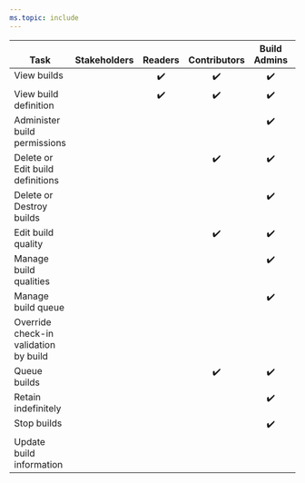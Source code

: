 ```yaml
---
ms.topic: include
---
```


<!--- TFS version only build-->


<table>
<tr valign="bottom">
<th>Task</th>
<th>Stakeholders</th>
<th>Readers</th>
<th>Contributors</th>
<th>Build<br/>Admins</th>
<th>Project Admins</th>
</tr>
<tbody valign="top" align="center">
<tr>
<td align="left">View builds
</td>
<td>  </td>
<td>✔️</td>
<td>✔️</td>
<td>✔️</td>
<td>✔️</td>
</tr>
<tr>
<td align="left">View build definition 
</td>
<td>  </td>
<td>✔️</td>
<td>✔️</td>
<td>✔️</td>
<td>✔️</td>
</tr>
<tr>
<td align="left">Administer build permissions
</td>
<td>  </td>
<td>  </td>
<td>  </td>
<td>✔️</td>
<td>✔️</td>
</tr>
<tr>
<td align="left">Delete or Edit build definitions 
</td>
<td>  </td>
<td>  </td>
<td>✔️</td>
<td>✔️</td>
<td>✔️</td>
</tr>
<tr>
<td align="left">Delete or Destroy builds
</td>
<td>  </td>
<td>  </td>
<td>  </td>
<td>✔️</td>
<td>✔️</td>
</tr>
<tr>
<td align="left">Edit build quality 
</td>
<td>  </td>
<td> </td>
<td>✔️</td>
<td>✔️</td>
<td>✔️</td>
</tr>
<tr>
<td align="left">Manage build qualities
</td>
<td>  </td>
<td>  </td>
<td>  </td>
<td>✔️</td>
<td>✔️</td>
</tr>
<tr>
<td align="left">Manage build queue
</td>
<td>  </td>
<td>  </td>
<td>  </td>
<td>✔️</td>
<td>✔️</td>
</tr>
<tr>
<td align="left">Override check-in validation by build
</td>
<td>  </td>
<td>  </td>
<td>  </td>
<td>  </td>
<td>✔️</td>
</tr>
<tr>
<td align="left">Queue builds
</td>
<td>  </td>
<td>  </td>
<td>✔️</td>
<td>✔️</td>
<td>✔️</td>
</tr>
<tr>
<td align="left">Retain indefinitely
</td>
<td>  </td>
<td>  </td>
<td>  </td>
<td>✔️</td>
<td>✔️</td>
</tr>
<tr>
<td align="left">Stop builds
</td>
<td>  </td>
<td>  </td>
<td>  </td>
<td>✔️</td>
<td>✔️</td>
</tr>
<tr>
<td align="left">Update build information
</td>
<td>  </td>
<td>  </td>
<td>  </td>
<td>  </td>
<td>✔️</td>
</tr>
</tbody>
</table>


